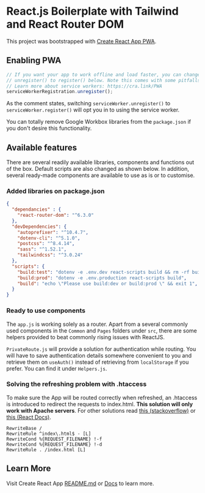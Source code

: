 # React.js Boilerplate with Tailwind and React Router DOM

This project was bootstrapped with [Create React App PWA](https://create-react-app.dev/docs/making-a-progressive-web-app/).

## Enabling PWA
```javascript
// If you want your app to work offline and load faster, you can change
// unregister() to register() below. Note this comes with some pitfalls.
// Learn more about service workers: https://cra.link/PWA
serviceWorkerRegistration.unregister();
```
As the comment states, switching `serviceWorker.unregister()` to `serviceWorker.register()` will opt you in to using the service worker.

You can totally remove Google Workbox libraries from the `package.json` if you don't desire this functionality.

## Available features
There are several readily available libraries, components and functions out of the box. Default scripts are also changed as shown below. In addition, several ready-made components are available to use as is or to customise.

### Added libraries on package.json

```json
{
  "dependancies" : {
    "react-router-dom": "^6.3.0"
  },
  "devDependencies": {
    "autoprefixer": "^10.4.7",
    "dotenv-cli": "^5.1.0",
    "postcss": "^8.4.14",
    "sass": "^1.52.1",
    "tailwindcss": "^3.0.24"
  },
  "scripts": {
    "build:test": "dotenv -e .env.dev react-scripts build && rm -rf build-test && cp -r build build-test",
    "build:prod": "dotenv -e .env.production react-scripts build",
    "build": "echo \"Please use build:dev or build:prod \" && exit 1",
  }
}
```

### Ready to use components

The `app.js` is working solely as a router. Apart from a several commonly used components in the `Common` and `Pages` folders under `src`, there are some helpers provided to beat commonly rising issues with ReactJS. 

`PrivateRoute.js` will provide a solution for authentication while routing. You will have to save authentication details somewhere convenient to you and retrieve them on `useAuth()` instead of retrieving from `localStorage` if you prefer. You can find it under `Helpers.js`.

### Solving the refreshing problem with .htaccess
To make sure the App will be routed correctly when refreshed, an .htaccess is introduced to redirect the requests to index.html. **This solution will only work with Apache servers**. For other solutions read [this (stackoverflow)](https://stackoverflow.com/questions/27928372/react-router-urls-dont-work-when-refreshing-or-writing-manually) or [this (React Docs)](https://create-react-app.dev/docs/deployment/#serving-apps-with-client-side-routing).

```text
RewriteBase /
RewriteRule ^index\.html$ - [L]
RewriteCond %{REQUEST_FILENAME} !-f
RewriteCond %{REQUEST_FILENAME} !-d
RewriteRule . /index.html [L]
```


## Learn More
Visit Create React App [README.md](https://github.com/facebook/create-react-app/blob/main/packages/cra-template/template/README.md) or [Docs](https://create-react-app.dev/docs/getting-started) to learn more.
